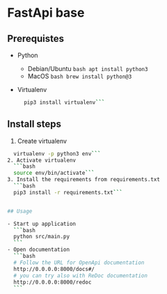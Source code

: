 # FastApi base

## Prerequistes

- Python
  * Debian/Ubuntu
        ```bash
        apt install python3```
  * MacOS
        ```bash
        brew install python@3```
- Virtualenv

  ```bash
    pip3 install virtualenv```

## Install steps

1. Create virtualenv

  ```bash
    virtualenv -p python3 env```
2. Activate virtualenv
    ```bash
    source env/bin/activate```
3. Install the requirements from requirements.txt
    ```bash
    pip3 install -r requirements.txt```


## Usage

- Start up application
    ```bash
    python src/main.py
    ```
- Open documentation
    ```bash
    # Follow the URL for OpenApi documentation
    http://0.0.0.0:8000/docs#/
    # you can try also with ReDoc documentation
    http://0.0.0.0:8000/redoc
    ```
